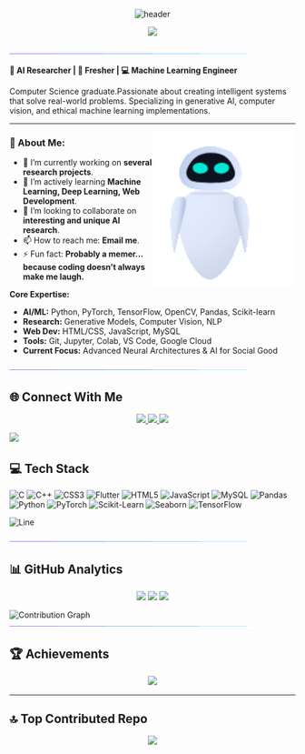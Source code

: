 <p align="center">
    <img alt="header" src="https://readme-typing-svg.herokuapp.com?font=ubuntu&color=16A085&center=true&lines=👋+Hi+I+am+Sristi;AI+Researcher+|+Tech+Innovator;Let's+build+the+future+of+AI!"/>
</p>

<div align="center">
  <img src="https://cdn.dribbble.com/users/4055494/screenshots/15215756/media/d2b66c4ca0192aa26d103448b3d1518b.gif" width="400"/>
  <br><br><!-- Empty line space -->
</div>


<img src="https://github.com/SMSristi/SMSristi/blob/main/sristi_gif/Line.gif"/>


**🧠 AI Researcher | 🌱 Fresher | 💻 Machine Learning Engineer**

Computer Science graduate.Passionate about creating intelligent systems that solve real-world problems. Specializing in generative AI, computer vision, and ethical machine learning implementations.

---

<img align="right" alt="Coding" width="250" src='https://github.com/SMSristi/SMSristi/blob/main/sristi_gif/Animation%20-%201738076489791.gif'/>


### 🚀 About Me:

- 🔭 I’m currently working on **several research projects**.
- 🌱 I’m actively learning **Machine Learning, Deep Learning, Web Development**.
- 👯 I’m looking to collaborate on **interesting and unique AI research**.
- 📫 How to reach me: **Email me**.
- ⚡ Fun fact: **Probably a memer... because coding doesn’t always make me laugh.**

**Core Expertise:**

- **AI/ML:** Python, PyTorch, TensorFlow, OpenCV, Pandas, Scikit-learn
- **Research:** Generative Models, Computer Vision, NLP
- **Web Dev:** HTML/CSS, JavaScript, MySQL
- **Tools:** Git, Jupyter, Colab, VS Code, Google Cloud
- **Current Focus:** Advanced Neural Architectures & AI for Social Good


<img src="https://github.com/SMSristi/SMSristi/blob/main/sristi_gif/Line.gif"/>


## 🌐 Connect With Me

<p align="center">
  <a href="https://www.linkedin.com/in/susmita-mondal-sristi-612867248">
    <img src="https://img.shields.io/badge/LinkedIn-0077B5?style=for-the-badge&logo=linkedin&logoColor=white"/>
  </a>
  <a href="mailto:your.email@example.com">
    <img src="https://img.shields.io/badge/Gmail-D14836?style=for-the-badge&logo=gmail&logoColor=white"/>
  </a>
  <a href="https://scholar.google.com/...">
    <img src="https://img.shields.io/badge/Google_Scholar-4285F4?style=for-the-badge&logo=google-scholar&logoColor=white"/>
  </a>
</p>

<img src="https://github.com/smsristi/smsristi/blob/main/assets/Line.gif"/>

## 💻 Tech Stack

![C](https://img.shields.io/badge/C-00599C?style=for-the-badge&logo=c&logoColor=white)
![C++](https://img.shields.io/badge/C++-00599C?style=for-the-badge&logo=cplusplus&logoColor=white)
![CSS3](https://img.shields.io/badge/CSS3-1572B6?style=for-the-badge&logo=css3&logoColor=white)
![Flutter](https://img.shields.io/badge/Flutter-02569B?style=for-the-badge&logo=flutter&logoColor=white)
![HTML5](https://img.shields.io/badge/HTML5-E34F26?style=for-the-badge&logo=html5&logoColor=white)
![JavaScript](https://img.shields.io/badge/JavaScript-F7DF1E?style=for-the-badge&logo=javascript&logoColor=black)
![MySQL](https://img.shields.io/badge/MySQL-4479A1?style=for-the-badge&logo=mysql&logoColor=white)
![Pandas](https://img.shields.io/badge/Pandas-150458?style=for-the-badge&logo=pandas&logoColor=white)
![Python](https://img.shields.io/badge/Python-3776AB?style=for-the-badge&logo=python&logoColor=white)
![PyTorch](https://img.shields.io/badge/PyTorch-EE4C2C?style=for-the-badge&logo=pytorch&logoColor=white)
![Scikit-Learn](https://img.shields.io/badge/Scikit_Learn-F7931E?style=for-the-badge&logo=scikit-learn&logoColor=white)
![Seaborn](https://img.shields.io/badge/Seaborn-008B8B?style=for-the-badge&logo=seaborn&logoColor=white)
![TensorFlow](https://img.shields.io/badge/TensorFlow-FF6F00?style=for-the-badge&logo=tensorflow&logoColor=white)

![Line](https://raw.githubusercontent.com/smsristi/smsristi/main/assets/Line.gif)

<img src="https://github.com/SMSristi/SMSristi/blob/main/sristi_gif/Line.gif"/>

## 📊 GitHub Analytics

<p align="center">
  <!-- GitHub Stats -->
  <img width="38%" src="https://github-readme-stats-sigma-five.vercel.app/api?username=smsristi&show_icons=true&theme=radical&hide_rank=true" />
  <!-- Corrected Streak Stats -->
  <img width="38%" src="https://streak-stats.demolab.com/?user=smsristi&theme=radical" />

  <img width="38%" src="https://github-readme-stats-sigma-five.vercel.app/api/top-langs/?username=smsristi&layout=compact&theme=radical&hide=html,css" />


</p>



<!-- Contribution Graph -->
![Contribution Graph](https://github-readme-activity-graph.vercel.app/graph?username=smsristi&theme=react-dark&hide_border=true&custom_title=My%20Coding%20Streaks)
<img src="https://github.com/SMSristi/SMSristi/blob/main/sristi_gif/Line.gif"/>

## 🏆 Achievements

<p align="center">
  <a href="https://github.com/ryo-ma/github-profile-trophy">
    <img src="https://github-profile-trophy.vercel.app/?username=smsristi&theme=onedark&margin-w=15&column=7" />
  </a>
</p>


---



## 🔝 **Top Contributed Repo**
<p align="center">
  <img src="https://github-contributor-stats.vercel.app/api?username=smsristi&limit=5&theme=matrix&combine_all_yearly_contributions=true" />
</p>
